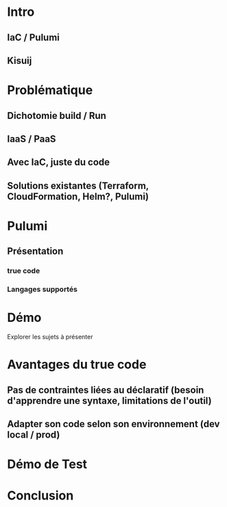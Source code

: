 # Intro
## IaC / Pulumi
## Kisuij
# Problématique
## Dichotomie build / Run
## IaaS / PaaS
## Avec IaC, juste du code
## Solutions existantes (Terraform, CloudFormation, Helm?, Pulumi)
# Pulumi
## Présentation
### true code
### Langages supportés
# Démo
Explorer les sujets à présenter 
# Avantages du true code
## Pas de contraintes liées au déclaratif (besoin d'apprendre une syntaxe, limitations de l'outil)
## Adapter son code selon son environnement (dev local / prod)
# Démo de Test
# Conclusion